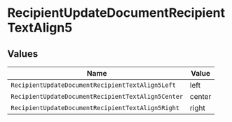 # RecipientUpdateDocumentRecipientTextAlign5


## Values

| Name                                               | Value                                              |
| -------------------------------------------------- | -------------------------------------------------- |
| `RecipientUpdateDocumentRecipientTextAlign5Left`   | left                                               |
| `RecipientUpdateDocumentRecipientTextAlign5Center` | center                                             |
| `RecipientUpdateDocumentRecipientTextAlign5Right`  | right                                              |